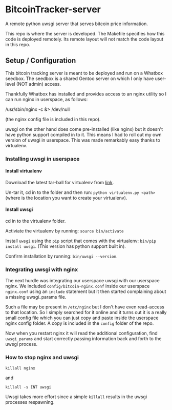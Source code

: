 # BitcoinTracker-server

A remote python uwsgi server that serves bitcoin price information.

This repo is where the server is developed. The Makefile specifies how this code is deployed remotely. Its remote layout will not match the code layout in this repo.

## Setup / Configuration

This bitcoin tracking server is meant to be deployed and run on a Whatbox seedbox. The seedbox is a shared Gentoo server on which I only have user-level (NOT admin) access.

Thankfully Whatbox has installed and provides access to an nginx utility so I can run nginx in userspace, as follows:

/usr/sbin/nginx -c <path to config> &> /dev/null

(the nginx config file is included in this repo).


uwsgi on the other hand does come pre-installed (like nginx) but it doesn't have python support compiled in to it. This means I had to roll out my own version of uwsgi in userspace. This was made remarkably easy thanks to virtualenv.

### Installing uwsgi in userspace

#### Install virtualenv

Download the latest tar-ball for virtualenv from [link](https://github.com/pypa/virtualenv/releases).

Un-tar it, cd in to the folder and then run: ``python virtualenv.py <path>`` (where <path> is the location you want to create your virtualenv).

#### Install uwsgi

cd in to the virtualenv folder.

Activiate the virtualenv by running: ``source bin/activate``

Install ``uwsgi`` using the ``pip`` script that comes with the virtualenv: ``bin/pip install uwsgi``. (This version has python support built in).

Confirm installation by running: ``bin/uwsgi --version``.


### Integrating uwsgi with nginx

The next hurdle was integrating our userspace uwsgi with our userspace nginx. We included ``config/bitcoin-nginx.conf`` inside our userspace ``nginx.conf`` using an ``include`` statement but it then started complaining about a missing uwsgi_params file.

Such a file may be present in ``/etc/nginx`` but I don't have even read-access to that location. So I simply searched for it online and it turns out it is a really small config file which you can just copy and paste inside the userspace nginx config folder. A copy is included in the ``config`` folder of the repo.

Now when you restart nginx it will read the additional configuration, find ``uwsgi_params`` and start correctly passing information back and forth to the uwsgi process.


### How to stop nginx and uwsgi

``killall nginx``

and

``killall -s INT uwsgi``

Uwsgi takes more effort since a simple ``killall`` results in the uwsgi processes respawning.
